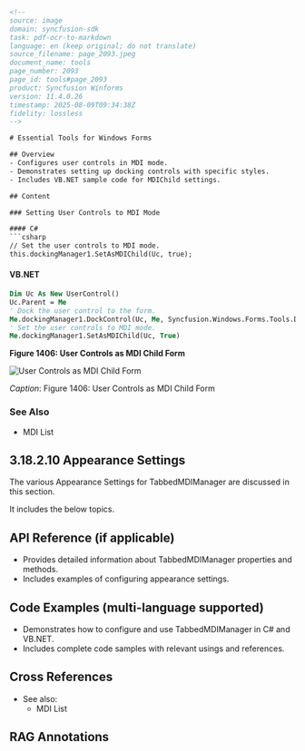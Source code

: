 ```html
<!-- 
source: image
domain: syncfusion-sdk
task: pdf-ocr-to-markdown
language: en (keep original; do not translate)
source_filename: page_2093.jpeg
document_name: tools
page_number: 2093
page_id: tools#page_2093
product: Syncfusion Winforms
version: 11.4.0.26
timestamp: 2025-08-09T09:34:38Z
fidelity: lossless
-->

# Essential Tools for Windows Forms

## Overview
- Configures user controls in MDI mode.
- Demonstrates setting up docking controls with specific styles.
- Includes VB.NET sample code for MDIChild settings.

## Content

### Setting User Controls to MDI Mode

#### C#
```csharp
// Set the user controls to MDI mode.
this.dockingManager1.SetAsMDIChild(Uc, true);
```

#### VB.NET
```vb
Dim Uc As New UserControl()
Uc.Parent = Me
' Dock the user control to the form.
Me.dockingManager1.DockControl(Uc, Me, Syncfusion.Windows.Forms.Tools.DockingStyle.Tabbed, 200)
' Set the user controls to MDI mode.
Me.dockingManager1.SetAsMDIChild(Uc, True)
```

**Figure 1406: User Controls as MDI Child Form**

![User Controls as MDI Child Form](attachment:Form1_with_UserControl1)

*Caption*: Figure 1406: User Controls as MDI Child Form

### See Also
- MDI List

## 3.18.2.10 Appearance Settings

The various Appearance Settings for TabbedMDIManager are discussed in this section.

It includes the below topics.

## API Reference (if applicable)
- Provides detailed information about TabbedMDIManager properties and methods.
- Includes examples of configuring appearance settings.

## Code Examples (multi-language supported)
- Demonstrates how to configure and use TabbedMDIManager in C# and VB.NET.
- Includes complete code samples with relevant usings and references.

## Cross References
- See also:
  - MDI List

## RAG Annotations
<!-- tags: [Syncfusion Winforms, MDI, User Controls, TabbedMDIManager] keywords: [MDI mode, DockingManager, User Controls, Appearance Settings, MDIList, C#, VB.NET, Syncfusion.Windows.Forms.Tools.DockingStyle, Tabbed] -->
``` 

